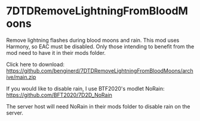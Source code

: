 # 7DTDRemoveLightningFromBloodMoons
Remove lightning flashes during blood moons and rain. This mod uses Harmony, so EAC must be disabled. Only those intending to benefit from the mod need to have it in their mods folder. 

Click here to download: https://github.com/benginerd/7DTDRemoveLightningFromBloodMoons/archive/main.zip

If you would like to disable rain, I use BTF2020's modlet NoRain:
https://github.com/BFT2020/7D2D_NoRain

The server host will need NoRain in their mods folder to disable rain on the server. 
